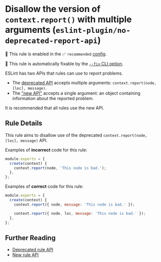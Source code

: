 # Disallow the version of `context.report()` with multiple arguments (`eslint-plugin/no-deprecated-report-api`)

💼 This rule is enabled in the ✅ `recommended` [config](https://github.com/eslint-community/eslint-plugin-eslint-plugin#presets).

🔧 This rule is automatically fixable by the [`--fix` CLI option](https://eslint.org/docs/latest/user-guide/command-line-interface#--fix).

<!-- end auto-generated rule header -->

ESLint has two APIs that rules can use to report problems.

- The [deprecated API](http://eslint.org/docs/developer-guide/working-with-rules-deprecated) accepts multiple arguments: `context.report(node, [loc], message)`.
- The ["new API"](http://eslint.org/docs/developer-guide/working-with-rules#contextreport) accepts a single argument: an object containing information about the reported problem.

It is recommended that all rules use the new API.

## Rule Details

This rule aims to disallow use of the deprecated `context.report(node, [loc], message)` API.

Examples of **incorrect** code for this rule:

```js
module.exports = {
  create(context) {
    context.report(node, 'This node is bad.');
  },
};
```

Examples of **correct** code for this rule:

```js
module.exports = {
  create(context) {
    context.report({ node, message: 'This node is bad.' });

    context.report({ node, loc, message: 'This node is bad.' });
  },
};
```

## Further Reading

- [Deprecated rule API](http://eslint.org/docs/developer-guide/working-with-rules-deprecated)
- [New rule API](http://eslint.org/docs/developer-guide/working-with-rules)
